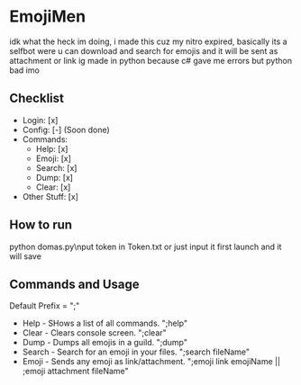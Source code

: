 # EmojiMen
idk what the heck im doing, i made this cuz my nitro expired, basically its a selfbot were u can download and search for emojis and it will be sent as attachment or link ig
made in python because c# gave me errors but python bad imo

## Checklist
- Login: [x]
- Config: [-] (Soon done)
- Commands:
    - Help: [x]
    - Emoji: [x]
    - Search: [x]
    - Dump: [x]
    - Clear: [x]
- Other Stuff: [x]

## How to run
python domas.py\nput token in Token.txt or just input it first launch and it will save

## Commands and Usage
Default Prefix = ";"
- Help - SHows a list of all commands. ";help"
- Clear - Clears console screen. ";clear"
- Dump - Dumps all emojis in a guild. ";dump"
- Search - Search for an emoji in your files. ";search fileName"
- Emoji - Sends any emoji as link/attachment. ";emoji link emojiName || ;emoji attachment fileName"
